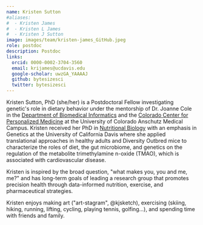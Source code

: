```yaml
---
name: Kristen Sutton
#aliases:
#  - Kristen James
#  - Kristen L James
#  - Kristen J Sutton
image: images/team/kristen-james_GitHub.jpeg
role: postdoc
description: Postdoc
links:
  orcid: 0000-0002-3704-3560
  email: krijames@ucdavis.edu
  google-scholar: uwzGA_YAAAAJ
  github: bytesizesci
  twitter: bytesizesci
---
```


Kristen Sutton, PhD (she/her) is a Postdoctoral Fellow investigating genetic's role in dietary behavior under the mentorship of Dr. Joanne Cole in the [Department of Biomedical Informatics](https://medschool.cuanschutz.edu/dbmi) and the [Colorado Center for Personalized Medicine](https://medschool.cuanschutz.edu/ccpm) at the University of Colorado Anschutz Medical Campus. Kristen received her PhD in [Nutritional Biology](https://ggnb.ucdavis.edu) with an emphasis in Genetics at the University of California Davis where she applied translational approaches in healthy adults and Diversity Outbred mice to characterize the roles of diet, the gut microbiome, and genetics on the regulation of the metabolite trimethylamine n-oxide (TMAO), which is associated with cardiovascular disease. 

Kristen is inspired by the broad question, "what makes you, you and me, me?" and has long-term goals of leading a research group that promotes precision health through data-informed nutrition, exercise, and pharmaceutical strategies. 

Kristen enjoys making art ("art-stagram", @kjsketch), exercising (skiing, hiking, running, lifting, cycling, playing tennis, golfing...), and spending time with friends and family. 
